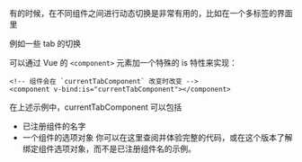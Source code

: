 
有的时候，在不同组件之间进行动态切换是非常有用的，比如在一个多标签的界面里

例如一些 tab 的切换

可以通过 Vue 的 `<component>` 元素加一个特殊的 is 特性来实现：

```vue
<!-- 组件会在 `currentTabComponent` 改变时改变 -->
<component v-bind:is="currentTabComponent"></component>
```

在上述示例中，currentTabComponent 可以包括

- 已注册组件的名字
- 一个组件的选项对象
你可以在这里查阅并体验完整的代码，或在这个版本了解绑定组件选项对象，而不是已注册组件名的示例。
